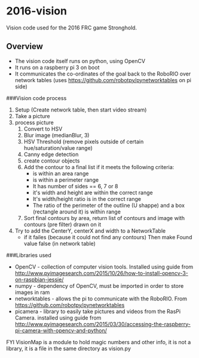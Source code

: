 # 2016-vision
Vision code used for the 2016 FRC game Stronghold.
## Overview

* The vision code itself runs on python, using OpenCV
* It runs on a raspberry pi 3 on boot
* It communicates the co-ordinates of the goal back to the RoboRIO over network tables (uses https://github.com/robotpy/pynetworktables on pi side)

###Vision code process

1. Setup (Create network table, then start video stream)
2. Take a picture
3. process picture
	1. Convert to HSV
	2. Blur image (medianBlur, 3)
	3. HSV Threshold (remove pixels outside of certain hue/saturation/value range)
	4. Canny edge detection
	5. create contour objects
	6. Add the contour to a final list if it meets the following criteria:
		* is within an area range
		* is within a perimeter range
		* It has number of sides == 6, 7 or 8
		* it's width and height are within the correct range
		* It's width/height ratio is in the correct range
		* The ratio of the perimeter of the outline (U shappe) and a box (rectangle around it) is within range
	7. Sort final contours by area, return list of contours and image with contours (pre filter) drawn on it
4. Try to add the CenterY, centerX and width to a NetworkTable
	* if it failes (because it could not find any contours) Then make Found value false (in network table)

###Libraries used

* OpenCV - collection of computer vision tools. Installed using guide from http://www.pyimagesearch.com/2015/10/26/how-to-install-opencv-3-on-raspbian-jessie/
* numpy - dependency of OpenCV, must be imported in order to store images in ram
* networktables - allows the pi to communicate with the RoboRIO. From https://github.com/robotpy/pynetworktables
* picamera - library to easily take pictures and videos from the RasPi Camera. installed using guide from http://www.pyimagesearch.com/2015/03/30/accessing-the-raspberry-pi-camera-with-opencv-and-python/

FYI VisionMap is a module to hold magic numbers and other info, it is not a library, it is a file in the same directory as vision.py
